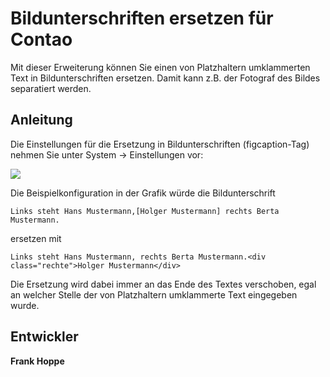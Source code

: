 # Bildunterschriften ersetzen für Contao

Mit dieser Erweiterung können Sie einen von Platzhaltern umklammerten Text in Bildunterschriften ersetzen. Damit kann z.B. der Fotograf des Bildes separatiert werden.

## Anleitung ##

Die Einstellungen für die Ersetzung in Bildunterschriften (figcaption-Tag) nehmen Sie unter System -> Einstellungen vor:
 
![](docs/bildunterschriften.png)

Die Beispielkonfiguration in der Grafik würde die Bildunterschrift 

```
Links steht Hans Mustermann,[Holger Mustermann] rechts Berta Mustermann.
```

ersetzen mit

```
Links steht Hans Mustermann, rechts Berta Mustermann.<div class="rechte">Holger Mustermann</div>
```

Die Ersetzung wird dabei immer an das Ende des Textes verschoben, egal an welcher Stelle der von Platzhaltern umklammerte Text eingegeben wurde.

## Entwickler ##

**Frank Hoppe**

